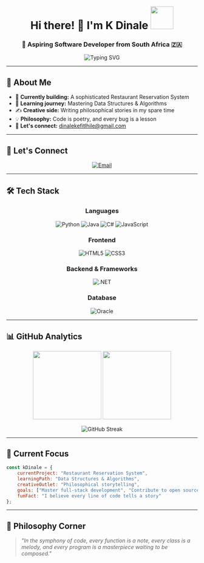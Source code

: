 <div align="center">
  
# Hi there! 👋 I'm K Dinale <img src="https://camo.githubusercontent.com/4d9f5ecceb711eec6e2018f38a5677dc657c9738d4a65ba3b928c41c0a45b439/68747470733a2f2f6d69726f2e6d656469756d2e636f6d2f6d61782f313336302f302a37513379765349765f7430696f4a2d5a2e676966" width="60" height="60" />

### 🚀 Aspiring Software Developer from South Africa 🇿🇦

<img src="https://readme-typing-svg.demolab.com?font=Fira+Code&pause=1000&color=36BCF7&center=true&vCenter=true&width=435&lines=Welcome+to+my+GitHub+profile!;Passionate+about+clean+code;Building+the+future+with+technology" alt="Typing SVG" />

</div>

---

## 🌟 About Me

- 🔭 **Currently building:** A sophisticated Restaurant Reservation System
- 🌱 **Learning journey:** Mastering Data Structures & Algorithms  
- ✍️ **Creative side:** Writing philosophical stories in my spare time
- 💡 **Philosophy:** Code is poetry, and every bug is a lesson
- 📧 **Let's connect:** [dinalekefitlhile@gmail.com](mailto:dinalekefitlhile@gmail.com)

---

## 🤝 Let's Connect

<div align="center">
  
[![Email](https://img.shields.io/badge/Email-D14836?style=for-the-badge&logo=gmail&logoColor=white)](mailto:dinalekefitlhile@gmail.com)

</div>

---

## 🛠️ Tech Stack

<div align="center">

### Languages
![Python](https://img.shields.io/badge/Python-3776AB?style=for-the-badge&logo=python&logoColor=white)
![Java](https://img.shields.io/badge/Java-ED8B00?style=for-the-badge&logo=openjdk&logoColor=white)
![C#](https://img.shields.io/badge/C%23-239120?style=for-the-badge&logo=c-sharp&logoColor=white)
![JavaScript](https://img.shields.io/badge/JavaScript-F7DF1E?style=for-the-badge&logo=javascript&logoColor=black)

### Frontend
![HTML5](https://img.shields.io/badge/HTML5-E34F26?style=for-the-badge&logo=html5&logoColor=white)
![CSS3](https://img.shields.io/badge/CSS3-1572B6?style=for-the-badge&logo=css3&logoColor=white)

### Backend & Frameworks
![.NET](https://img.shields.io/badge/.NET-5C2D91?style=for-the-badge&logo=.net&logoColor=white)

### Database
![Oracle](https://img.shields.io/badge/Oracle-F80000?style=for-the-badge&logo=oracle&logoColor=white)

</div>

---

## 📊 GitHub Analytics

<div align="center">
  
<img height="180em" src="https://github-readme-stats.vercel.app/api?username=quietone21&show_icons=true&theme=tokyonight&include_all_commits=true&count_private=true&hide_border=true"/>
<img height="180em" src="https://github-readme-stats.vercel.app/api/top-langs/?username=quietone21&layout=compact&langs_count=8&theme=tokyonight&hide_border=true"/>

</div>

<div align="center">
  
![GitHub Streak](https://github-readme-streak-stats.herokuapp.com/?user=quietone21&theme=tokyonight&hide_border=true)

</div>

---

## 🎯 Current Focus

```javascript
const kDinale = {
    currentProject: "Restaurant Reservation System",
    learningPath: "Data Structures & Algorithms",
    creativeOutlet: "Philosophical storytelling",
    goals: ["Master full-stack development", "Contribute to open source", "Build impactful software"],
    funFact: "I believe every line of code tells a story"
};
```

---

## 💭 Philosophy Corner

> *"In the symphony of code, every function is a note, every class is a melody, and every program is a masterpiece waiting to be composed."*
